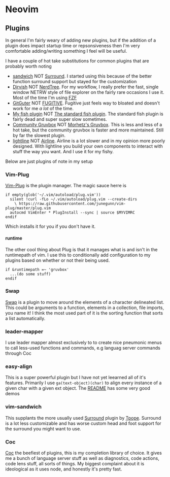 # Neovim

## Plugins
In general I'm fairly weary of adding new plugins, but if the addition of a plugin does impact startup time or repsonsiveness
then I'm very comfortable adding/writing something I feel will be useful.

I have a couple of hot take substitutions for common plugins that are probably worth noting

* [sandwich](#Sideways.vim) NOT [Surround](https://github.com/tpope/vim-surround). I started using this because of the better function surround support but stayed for the customization
* [Dirvish](#Dirvish) NOT [NerdTree](https://github.com/preservim/nerdtree). For my workflow, I really prefer the fast, single window NETRW style of file explorer on the fairly rare occasions I use it. Most of the time I'm using [FZF](#FZF)
* [GitGuter](#GitGutter) NOT [FUGITIVE](https://github.com/tpope/vim-fugitive). Fugitive just feels way to bloated and doesn't work for me *a lot* of the time.
* [My fish plugin](#VISH) NOT [The standard fish plugin](https://github.com/dag/vim-fish). The standard fish plugin is fairly dead and super super slow sometimes.
* [Community Gruvbox](#Grubox) NOT [Morhetz's Gruvbox](https://github.com/morhetz/gruvbox). This is less and less of a hot take, but the community gruvbox is faster and more maintained. Still by far the slowest plugin.
* [lightline](#LighLine) NOT [Airline](https://github.com/vim-airline/vim-airline). Airline is a lot slower and in my opinion more poorly designed. With lightline you build your own components to interact with stuff the way you want. And I use it for my fishy.

Below are just plugins of note in my setup


### Vim-Plug
[Vim-Plug](https://github.com/junegunn/vim-plug) is the plugin manager. The magic sauce herre is 
```vim
if empty(glob('~/.vim/autoload/plug.vim'))
  silent !curl -fLo ~/.vim/autoload/plug.vim --create-dirs
    \ https://raw.githubusercontent.com/junegunn/vim-plug/master/plug.vim
  autocmd VimEnter * PlugInstall --sync | source $MYVIMRC
endif
```
Which installs it for you if you don't have it.

#### runtime
The other cool thing about Plug is that it manages what is and isn't in the runtimepath of vim. 
I use this to conditionally add configuration to my plugins based on whether or not their being used.
```vim
if &runtimepath =~ 'gruvbox'
  ...(do some stuff)
endif

```

### Swap
[Swap](https://github.com/machakann/vim-swap) is a plugin to move around the elements of a character delineated list.
This could be arguments to a function, elements in a collection, file imports, you name it!
I think the most used part of it is the sorting function that sorts a list automatically.

### leader-mapper
I use leader mapper almost exclusively to to create nice pneumonic menus to call less-used functions and commands, e.g languag server commands through Coc

### easy-align
This is a super powerful plugin but I have not yet leearned all of it's features. Primarily I use `ga(text-object)(char)` to align every instance of a given char with a given ext object.
The [README](https://github.com/junegunn/vim-easy-align) has some very good demos

### vim-sandwich
This supplants the more usually used [Surround](https://github.com/tpope/vim-surround) plugin by [Tpope](https://github.com/tpope). Surround is a lot less customizable and has worse custom head and foot support for the surround you might want to use.

### Coc
[Coc](https://github.com/neoclide/coc.nvim) the beefiest of plugins, this is my completion library of choice.
It gives me a bunch of language server stuff as well as diagnostics, code actions, code lens stuff, all sorts of things.
My biggest complaint about it is ideological as it uses node, and honestly it's pretty fast.
